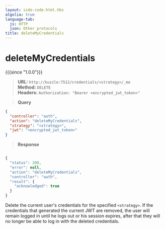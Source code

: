 ```yaml
---
layout: side-code.html.hbs
algolia: true
language-tab:
  js: HTTP
  json: Other protocols
title: deleteMyCredentials
---
```


# deleteMyCredentials

{{{since "1.0.0"}}}

<blockquote class="js">
<p>
<b>URL:</b> <code>http://kuzzle:7512/credentials/&lt;strategy&gt;/_me</code>  
<br><b>Method:</b> <code>DELETE</code>  
<br><b>Headers:</b> <code>Authorization: "Bearer &lt;encrypted_jwt_token&gt;"</code>
</p>
</blockquote>


<blockquote class="json">
<p>
<b>Query</b>
</p>
</blockquote>

```json
{
  "controller": "auth",
  "action": "deleteMyCredentials",
  "strategy": "<strategy>",
  "jwt": "<encrypted_jwt_token>"
}
```

>**Response**

```javascript

{
  "status": 200,
  "error": null,
  "action": "deleteMyCredentials",
  "controller": "auth",
  "result": {
    "acknowledged": true
  }
}
```

Delete the current user's credentials for the specified `<strategy>`. If the credentials that generated the current JWT are removed, the user will remain logged in until he logs out or his session expires, after that they will no longer be able to log in with the deleted credentials.
